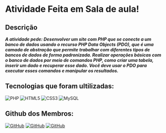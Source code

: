 # Atividade Feita em Sala de aula!

## Descrição
__*A atividade pede:
Desenvolver um site com PHP que se conecte a um banco de dados usando o recurso PHP Data Objects (PDO), que é uma camada de abstração que permite trabalhar com diferentes tipos de bancos de dados de forma padronizada.
Realizar operações básicas com o banco de dados por meio de comandos PHP, como criar uma tabela, inserir um dado e recuperar esse dado. Você deve usar o PDO para executar esses comandos e manipular os resultados.*__


## Tecnologias que foram ultilizadas:

![PHP](https://img.shields.io/badge/PHP-777BB4?style=for-the-badge&logo=php&logoColor=white)
![HTML5](https://img.shields.io/badge/HTML5-E34F26?style=for-the-badge&logo=html5&logoColor=white)
![CSS3](https://img.shields.io/badge/CSS3-1572B6?style=for-the-badge&logo=css3&logoColor=white)
![MySQL](https://img.shields.io/badge/MySQL-00000F?style=for-the-badge&logo=mysql&logoColor=white)


## Github dos Membros:
[![GitHub](https://img.shields.io/badge/GitHub-100000?style=for-the-badge&logo=github&logoColor=white)](https://github.com/SandroWeber02)
[![GitHub](https://img.shields.io/badge/GitHub-100000?style=for-the-badge&logo=github&logoColor=white)](https://github.com/Sevennx)
[![GitHub](https://img.shields.io/badge/GitHub-100000?style=for-the-badge&logo=github&logoColor=white)](https://github.com/VictorLorenzii)